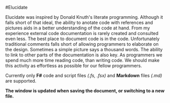 ﻿#Elucidate

Elucidate was inspired by Donald Knuth's literate programming. Although it falls short of that ideal, 
the ability to anotate code with references and pictures aids in a better understanding of the code at hand. 
From my experience external code documentation is rarely created and consulted even less. 
The best place to document code is in the code. Unfortunately traditional comments falls short of allowing 
programmers to elaborate on the design. Sometimes a simple picture says a thousand words. The ability to 
link to other parts of the documentation is also key. As programmers we spend much more time reading code, 
than writing code. We should make this activity as effortless as possible for our fellow programmers.

Currently only **F#** code and script files *(.fs, .fsx)* and **Markdown** files *(.md)* are supported.

**The window is updated when saving the document, or switching to a new file.**
